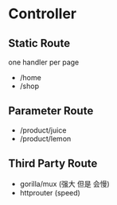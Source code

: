 # Controller

## Static Route

one handler per page 

* /home
* /shop

## Parameter Route

* /product/juice
* /product/lemon

## Third Party Route

* gorilla/mux (强大 但是 会慢)
* httprouter  (speed)